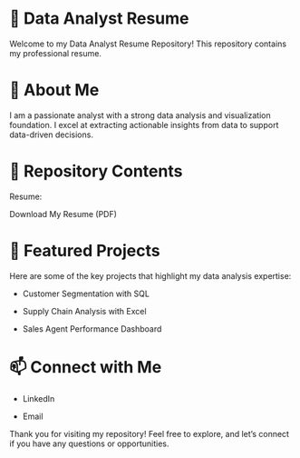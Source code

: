 # 📄 Data Analyst Resume

Welcome to my Data Analyst Resume Repository! This repository contains my professional resume.

# 🌟 About Me

I am a passionate analyst with a strong data analysis and visualization foundation. I excel at extracting actionable insights from data to support data-driven decisions.

# 📂 Repository Contents

Resume:

<a>Download My Resume (PDF)</a>

# 📝 Featured Projects
Here are some of the key projects that highlight my data analysis expertise:

- <a>Customer Segmentation with SQL</a>

- <a>Supply Chain Analysis with Excel</a>

- <a>Sales Agent Performance Dashboard</a>


# 📫 Connect with Me

- <a>LinkedIn</a>

- <a>Email</a>

Thank you for visiting my repository! Feel free to explore, and let’s connect if you have any questions or opportunities.

